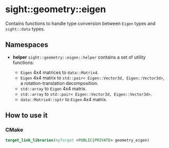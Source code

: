 # sight::geometry::eigen

Contains functions to handle type conversion between `Eigen` types and `sight::data` types.

## Namespaces

- **helper**
  `sight::geometry::eigen::helper` contains a set of utility functions:

  - `Eigen` 4x4 matrices to `data::Matrix4`.
  - `Eigen` 4x4 matrix to `std::pair< Eigen::Vector3d, Eigen::Vector3d>`, a rotation-translation decomposition.
  - `std::array` to `Eigen` 4x4 matrix.
  - `std::array` to `std::pair< Eigen::Vector3d, Eigen::Vector3d>`.
  - `data::Matrix4::sptr` to `Eigen` 4x4 matrix.
 

## How to use it

### CMake

```cmake
target_link_libraries(myTarget <PUBLIC|PRIVATE> geometry_eigen)
```

